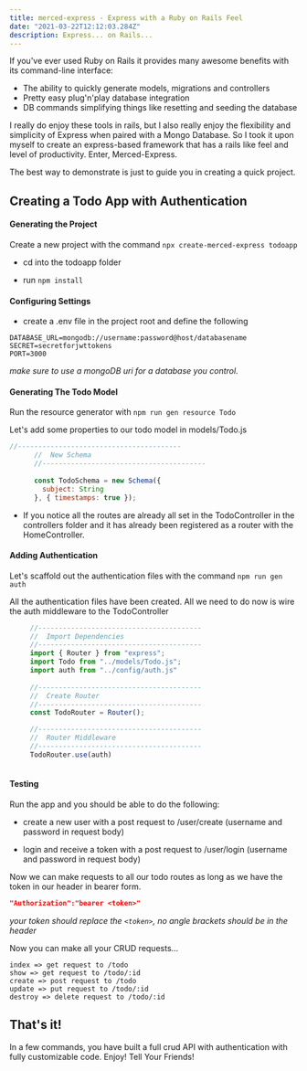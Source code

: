 ```yaml
---
title: merced-express - Express with a Ruby on Rails Feel
date: "2021-03-22T12:12:03.284Z"
description: Express... on Rails...
---
```


If you've ever used Ruby on Rails it provides many awesome benefits with its command-line interface:

- The ability to quickly generate models, migrations and controllers
- Pretty easy plug'n'play database integration
- DB commands simplifying things like resetting and seeding the database

I really do enjoy these tools in rails, but I also really enjoy the flexibility and simplicity of Express when paired with a Mongo Database. So I took it upon myself to create an express-based framework that has a rails like feel and level of productivity. Enter, Merced-Express.

The best way to demonstrate is just to guide you in creating a quick project.

## Creating a Todo App with Authentication

#### Generating the Project

Create a new project with the command `npx create-merced-express todoapp`

- cd into the todoapp folder

- run `npm install`


#### Configuring Settings

- create a .env file in the project root and define the following

```
DATABASE_URL=mongodb://username:password@host/databasename
SECRET=secretforjwttokens
PORT=3000
```
*make sure to use a mongoDB uri for a database you control.*

#### Generating The Todo Model

Run the resource generator with `npm run gen resource Todo`

Let's add some properties to our todo model in models/Todo.js

```js
//----------------------------------------
      //  New Schema
      //----------------------------------------
      
      const TodoSchema = new Schema({
        subject: String
      }, { timestamps: true });
```

- If you notice all the routes are already all set in the TodoController in the controllers folder and it has already been registered as a router with the HomeController.

#### Adding Authentication

Let's scaffold out the authentication files with the command `npm run gen auth`

All the authentication files have been created. All we need to do now is wire the auth middleware to the TodoController

```js
     //----------------------------------------
     //  Import Dependencies
     //----------------------------------------
     import { Router } from "express";
     import Todo from "../models/Todo.js";
     import auth from "../config/auth.js"
     
     //----------------------------------------
     //  Create Router
     //----------------------------------------
     const TodoRouter = Router();

     //----------------------------------------
     //  Router Middleware
     //----------------------------------------
     TodoRouter.use(auth)
     
```

#### Testing

Run the app and you should be able to do the following:

- create a new user with a post request to /user/create (username and password in request body)

- login and receive a token with a post request to /user/login (username and password in request body)

Now we can make requests to all our todo routes as long as we have the token in our header in bearer form.

```json
"Authorization":"bearer <token>"
```
*your token should replace the `<token>`, no angle brackets should be in the header*

Now you can make all your CRUD requests...

```
index => get request to /todo
show => get request to /todo/:id
create => post request to /todo
update => put request to /todo/:id
destroy => delete request to /todo/:id
```

## That's it!

In a few commands, you have built a full crud API with authentication with fully customizable code. Enjoy! Tell Your Friends!